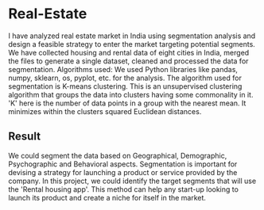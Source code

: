# Real-Estate
I have analyzed real estate market in India using segmentation analysis and design a feasible strategy to enter the market targeting potential segments.
We have collected housing and rental data of eight cities in India, merged the files to generate a single dataset, cleaned and processed the data for segmentation.
Algorithms used: We used Python libraries like pandas, numpy, sklearn, os, pyplot, etc. for the analysis. The algorithm used for segmentation is K-means clustering. This is an unsupervised clustering algorithm that groups the data into clusters having some commonality in it. 'K' here is the number of data points in a group with the nearest mean. It minimizes within the clusters squared Euclidean distances.
## Result
We could segment the data based on Geographical, Demographic, Psychographic and Behavioral aspects. Segmentation is important for devising a strategy for launching a product or service provided by the company. In this project, we could identify the target segments that will use the 'Rental housing app'. This method can help any start-up looking to launch its product and create a niche for itself in the market.

